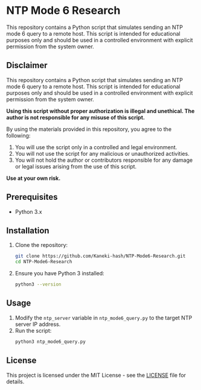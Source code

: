 # NTP Mode 6 Research

This repository contains a Python script that simulates sending an NTP mode 6 query to a remote host. This script is intended for educational purposes only and should be used in a controlled environment with explicit permission from the system owner.

## Disclaimer

This repository contains a Python script that simulates sending an NTP mode 6 query to a remote host. This script is intended for educational purposes only and should be used in a controlled environment with explicit permission from the system owner.

**Using this script without proper authorization is illegal and unethical. The author is not responsible for any misuse of this script.**

By using the materials provided in this repository, you agree to the following:

1. You will use the script only in a controlled and legal environment.
2. You will not use the script for any malicious or unauthorized activities.
3. You will not hold the author or contributors responsible for any damage or legal issues arising from the use of this script.

**Use at your own risk.**

## Prerequisites
- Python 3.x

## Installation
1. Clone the repository:
   ```bash
   git clone https://github.com/Kaneki-hash/NTP-Mode6-Research.git
   cd NTP-Mode6-Research
   ```

2. Ensure you have Python 3 installed:
   ```bash
   python3 --version
   ```

## Usage
1. Modify the `ntp_server` variable in `ntp_mode6_query.py` to the target NTP server IP address.
2. Run the script:
   ```bash
   python3 ntp_mode6_query.py
   ```

## License
This project is licensed under the MIT License - see the [LICENSE](LICENSE) file for details.
